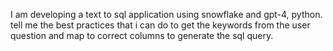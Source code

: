 I am developing a text to sql application using snowflake and gpt-4, python. tell me the best practices that i can do to get the keywords from the user question and map to correct columns to generate the sql query.
